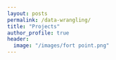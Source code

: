 ```yaml
---
layout: posts
permalink: /data-wrangling/
title: "Projects"
author_profile: true
header:
  image: "/images/fort point.png"
---
```

